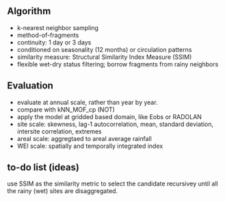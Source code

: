 

## Algorithm

- k-nearest neighbor sampling
- method-of-fragments
- continuity: 1 day or 3 days
- conditioned on seasonality (12 months) or circulation patterns
- similarity measure: Structural Similarity Index Measure (SSIM)
- flexible wet-dry status filtering; borrow fragments from rainy neighbors


## Evaluation

* evaluate at annual scale, rather than year by year. 
* compare with kNN_MOF_cp (NOT)
* apply the model at gridded based domain, like Eobs or RADOLAN
* site scale: skewness, lag-1 autocorrelation, mean, standard deviation, intersite correlation, extremes
* areal scale: aggregtaed to areal average rainfall 
* WEI scale: spatially and temporally integrated index

## to-do list (ideas)

use SSIM as the similarity metric to select the candidate recursivey until
all the rainy (wet) sites are disaggregated.


